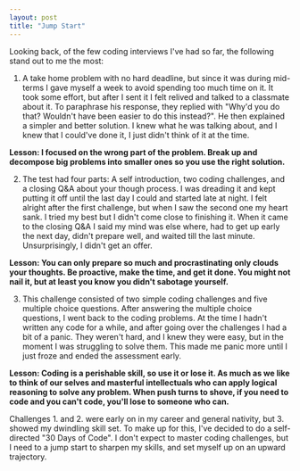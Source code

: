 ```yaml
---
layout: post
title: "Jump Start"
---
```


Looking back, of the few coding interviews I've had so far, the following stand out to me the most:

1. A take home problem with no hard deadline, but since it was during mid-terms I gave myself a week to avoid spending too much time on it. It took some effort, but after I sent it I felt relived and talked to a classmate about it. To paraphrase his response, they replied with "Why'd you do that? Wouldn't have been easier to do this instead?". He then explained a simpler and better solution. I knew what he was talking about, and I knew that I could've done it, I just didn't think of it at the time.

**Lesson: I focused on the wrong part of the problem. Break up and decompose big problems into smaller ones so you use the right solution.**

2. The test had four parts: A self introduction, two coding challenges, and a closing Q&A about your though process. I was dreading it and kept putting it off until the last day I could and started late at night. I felt alright after the first challenge, but when I saw the second one my heart sank. I tried my best but I didn't come close to finishing it. When it came to the closing Q&A I said my mind was else where, had to get up early the next day, didn't prepare well, and waited till the last minute. Unsurprisingly, I didn't get an offer.

**Lesson: You can only prepare so much and procrastinating only clouds your thoughts. Be proactive, make the time, and get it done. You might not nail it, but at least you know you didn't sabotage yourself.**

3. This challenge consisted of two simple coding challenges and five multiple choice questions. After answering the multiple choice questions, I went back to the coding problems. At the time I hadn't written any code for a while, and after going over the challenges I had a bit of a panic. They weren't hard, and I knew they were easy, but in the moment I was struggling to solve them. This made me panic more until I just froze and ended the assessment early.

**Lesson: Coding is a perishable skill, so use it or lose it. As much as we like to think of our selves and masterful intellectuals who can apply logical reasoning to solve any problem. When push turns to shove, if you need to code and you can't code, you'll lose to someone who can.**

Challenges 1. and 2. were early on in my career and general nativity, but 3. showed my dwindling skill set. To make up for this, I've decided to do a self-directed "30 Days of Code". I don't expect to master coding challenges, but I need to a jump start to sharpen my skills, and set myself up on an upward trajectory.
